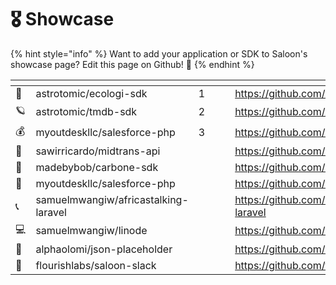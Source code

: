 # 🎖 Showcase

{% hint style="info" %}
Want to add your application or SDK to Saloon's showcase page? Edit this page on Github! 🤠
{% endhint %}

<table data-card-size="large" data-view="cards"><thead><tr><th></th><th></th><th data-hidden></th><th data-hidden></th><th data-hidden data-card-cover data-type="files"></th><th data-hidden data-card-target data-type="content-ref"></th></tr></thead><tbody><tr><td>🌲</td><td>astrotomic/ecologi-sdk</td><td>1</td><td></td><td></td><td><a href="https://github.com/Astrotomic/ecologi-sdk">https://github.com/Astrotomic/ecologi-sdk</a></td></tr><tr><td>🪐</td><td>astrotomic/tmdb-sdk</td><td>2</td><td></td><td></td><td><a href="https://github.com/Astrotomic/tmdb-sdk">https://github.com/Astrotomic/tmdb-sdk</a></td></tr><tr><td>💰</td><td>myoutdeskllc/salesforce-php</td><td>3</td><td></td><td></td><td><a href="https://github.com/MyOutDeskLLC/SalesforcePhp">https://github.com/MyOutDeskLLC/SalesforcePhp</a></td></tr><tr><td>🤑</td><td>sawirricardo/midtrans-api</td><td></td><td></td><td></td><td><a href="https://github.com/sawirricardo/midtrans-api">https://github.com/sawirricardo/midtrans-api</a></td></tr><tr><td>📃</td><td>madebybob/carbone-sdk</td><td></td><td></td><td></td><td><a href="https://github.com/madebybob/carbone-sdk">https://github.com/madebybob/carbone-sdk</a></td></tr><tr><td>🤝</td><td>myoutdeskllc/salesforce-php</td><td></td><td></td><td></td><td><a href="https://github.com/MyOutDeskLLC/SalesforcePhp">https://github.com/MyOutDeskLLC/SalesforcePhp</a></td></tr><tr><td>📞</td><td>samuelmwangiw/africastalking-laravel</td><td></td><td></td><td></td><td><a href="https://github.com/SamuelMwangiW/africastalking-laravel">https://github.com/SamuelMwangiW/africastalking-laravel</a></td></tr><tr><td>💻</td><td>samuelmwangiw/linode</td><td></td><td></td><td></td><td><a href="https://github.com/SamuelMwangiW/linode">https://github.com/SamuelMwangiW/linode</a></td></tr><tr><td>🌱</td><td>alphaolomi/json-placeholder</td><td></td><td></td><td></td><td><a href="https://github.com/alphaolomi/json-placeholder">https://github.com/alphaolomi/json-placeholder</a></td></tr><tr><td>💬</td><td>flourishlabs/saloon-slack</td><td></td><td></td><td></td><td><a href="https://github.com/flourishlabs/saloon-slack">https://github.com/flourishlabs/saloon-slack</a></td></tr></tbody></table>
